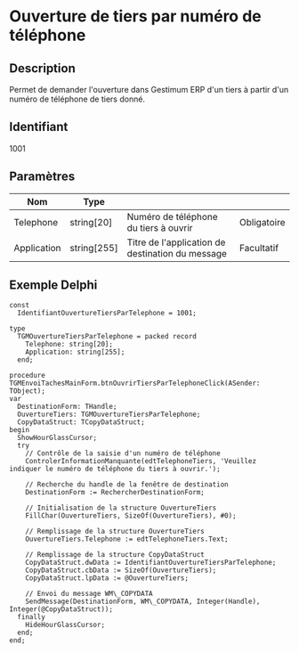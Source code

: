 # Ouverture de tiers par numéro de téléphone
## Description


Permet de demander l'ouverture dans Gestimum ERP d'un tiers à partir d'un numéro de téléphone de tiers donné.


## Identifiant


1001


## Paramètres









| Nom | Type |   |   |
|---|---|---|---|
| Telephone | string[20] | Numéro de téléphone du tiers à ouvrir | Obligatoire |
| Application | string[255] | Titre de l'application de destination du message | Facultatif |


## Exemple Delphi

```
const
  IdentifiantOuvertureTiersParTelephone = 1001;
 
type
  TGMOuvertureTiersParTelephone = packed record
    Telephone: string[20];
    Application: string[255];
  end;
 
procedure TGMEnvoiTachesMainForm.btnOuvrirTiersParTelephoneClick(ASender: TObject);
var
  DestinationForm: THandle;
  OuvertureTiers: TGMOuvertureTiersParTelephone;
  CopyDataStruct: TCopyDataStruct;
begin
  ShowHourGlassCursor;
  try
    // Contrôle de la saisie d'un numéro de téléphone
    ControlerInformationManquante(edtTelephoneTiers, 'Veuillez indiquer le numéro de téléphone du tiers à ouvrir.');
 
    // Recherche du handle de la fenêtre de destination
    DestinationForm := RechercherDestinationForm;
 
    // Initialisation de la structure OuvertureTiers
    FillChar(OuvertureTiers, SizeOf(OuvertureTiers), #0);
 
    // Remplissage de la structure OuvertureTiers
    OuvertureTiers.Telephone := edtTelephoneTiers.Text;

    // Remplissage de la structure CopyDataStruct
    CopyDataStruct.dwData := IdentifiantOuvertureTiersParTelephone;
    CopyDataStruct.cbData := SizeOf(OuvertureTiers);
    CopyDataStruct.lpData := @OuvertureTiers;
 
    // Envoi du message WM\_COPYDATA
    SendMessage(DestinationForm, WM\_COPYDATA, Integer(Handle), Integer(@CopyDataStruct));
  finally
    HideHourGlassCursor;
  end;
end;
```